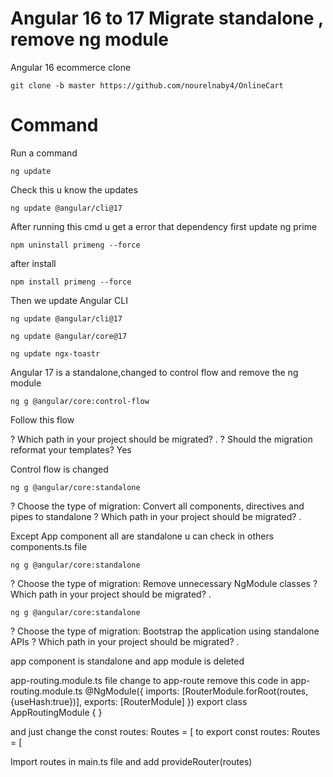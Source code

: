 # Angular 16 to 17 Migrate standalone , remove ng module
Angular 16 ecommerce clone
```
git clone -b master https://github.com/nourelnaby4/OnlineCart
```

# Command
Run a command
```
ng update
```
 Check this u know the updates

```
ng update @angular/cli@17
```

After running this cmd u get a error that dependency first update ng prime
```
npm uninstall primeng --force
```

after install
```
npm install primeng --force
```

Then we update Angular CLI
```
ng update @angular/cli@17
```

```
ng update @angular/core@17
```

```
ng update ngx-toastr
```

Angular 17 is a standalone,changed to control flow and remove the ng module
```
ng g @angular/core:control-flow
```
 Follow this flow

? Which path in your project should be migrated? .
? Should the migration reformat your templates? Yes

Control flow is changed

```
ng g @angular/core:standalone
```

? Choose the type of migration: Convert all components, directives and pipes to standalone
? Which path in your project should be migrated? .

Except App component all are standalone u can check in others components.ts file

```
ng g @angular/core:standalone
```

? Choose the type of migration: Remove unnecessary NgModule classes
? Which path in your project should be migrated? .

```
ng g @angular/core:standalone
```
? Choose the type of migration: Bootstrap the application using standalone APIs
? Which path in your project should be migrated? .

app component is standalone and app module is deleted


app-routing.module.ts file change to app-route
remove this code in app-routing.module.ts
 @NgModule({
  imports: [RouterModule.forRoot(routes,{useHash:true})],
  exports: [RouterModule]
})
export class AppRoutingModule { }


and just change the
 const routes: Routes = [
  to
export const routes: Routes = [


Import routes in main.ts file and add provideRouter(routes)

